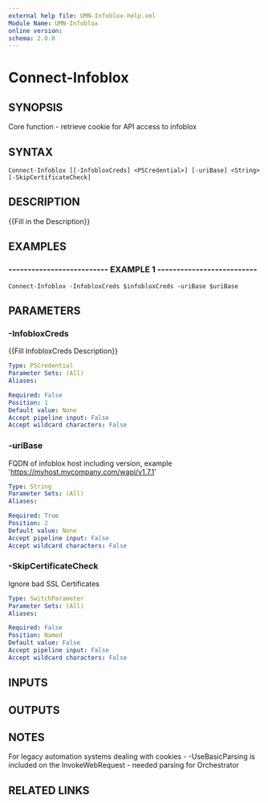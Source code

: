 ```yaml
---
external help file: UMN-Infoblox-help.xml
Module Name: UMN-Infoblox
online version: 
schema: 2.0.0
---
```


# Connect-Infoblox

## SYNOPSIS
Core function - retrieve cookie for API access to infoblox

## SYNTAX

```
Connect-Infoblox [[-InfobloxCreds] <PSCredential>] [-uriBase] <String> [-SkipCertificateCheck]
```

## DESCRIPTION
{{Fill in the Description}}

## EXAMPLES

### -------------------------- EXAMPLE 1 --------------------------
```
Connect-Infoblox -InfobloxCreds $infobloxCreds -uriBase $uriBase
```

## PARAMETERS

### -InfobloxCreds
{{Fill InfobloxCreds Description}}

```yaml
Type: PSCredential
Parameter Sets: (All)
Aliases: 

Required: False
Position: 1
Default value: None
Accept pipeline input: False
Accept wildcard characters: False
```

### -uriBase
FQDN of infoblox host including version, example 'https://myhost.mycompany.com/wapi/v1.7.1'

```yaml
Type: String
Parameter Sets: (All)
Aliases: 

Required: True
Position: 2
Default value: None
Accept pipeline input: False
Accept wildcard characters: False
```

### -SkipCertificateCheck
Ignore bad SSL Certificates

```yaml
Type: SwitchParameter
Parameter Sets: (All)
Aliases: 

Required: False
Position: Named
Default value: False
Accept pipeline input: False
Accept wildcard characters: False
```

## INPUTS

## OUTPUTS

## NOTES
For legacy automation systems dealing with cookies - 
   -UseBasicParsing is included on the InvokeWebRequest - needed parsing for Orchestrator

## RELATED LINKS

